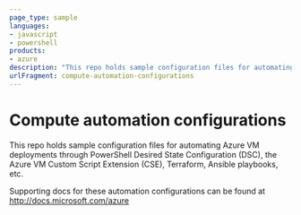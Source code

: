 ```yaml
---
page_type: sample
languages:
- javascript
- powershell
products:
- azure
description: "This repo holds sample configuration files for automating Azure VM deployments through PowerShell Desired State Configuration (DSC),"
urlFragment: compute-automation-configurations
---
```


# Compute automation configurations
This repo holds sample configuration files for automating Azure VM deployments through PowerShell Desired State Configuration (DSC), the Azure VM Custom Script Extension (CSE), Terraform, Ansible playbooks, etc.

Supporting docs for these automation configurations can be found at http://docs.microsoft.com/azure
